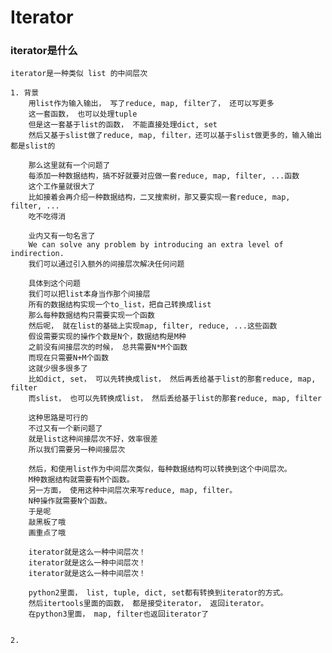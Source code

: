 # Iterator

### iterator是什么

    iterator是一种类似 list 的中间层次
    
    1. 背景
        用list作为输入输出， 写了reduce, map, filter了， 还可以写更多
        这一套函数， 也可以处理tuple
        但是这一套基于list的函数， 不能直接处理dict, set
        然后又基于slist做了reduce, map, filter，还可以基于slist做更多的，输入输出都是slist的
        
        那么这里就有一个问题了
        每添加一种数据结构，搞不好就要对应做一套reduce, map, filter, ...函数
        这个工作量就很大了       
        比如接着会再介绍一种数据结构，二叉搜索树，那又要实现一套reduce, map, filter, ...
        吃不吃得消
        
        业内又有一句名言了
        We can solve any problem by introducing an extra level of indirection.
        我们可以通过引入额外的间接层次解决任何问题
        
        具体到这个问题
        我们可以把list本身当作那个间接层
        所有的数据结构实现一个to_list，把自己转换成list
        那么每种数据结构只需要实现一个函数       
        然后呢， 就在list的基础上实现map, filter, reduce, ...这些函数
        假设需要实现的操作个数是N个，数据结构是M种
        之前没有间接层次的时候， 总共需要N*M个函数
        而现在只需要N+M个函数
        这就少很多很多了
        比如dict, set， 可以先转换成list， 然后再丢给基于list的那套reduce, map, filter
        而slist， 也可以先转换成list， 然后丢给基于list的那套reduce, map, filter
        
        这种思路是可行的
        不过又有一个新问题了
        就是list这种间接层次不好，效率很差
        所以我们需要另一种间接层次
        
        然后，和使用list作为中间层次类似，每种数据结构可以转换到这个中间层次。
        M种数据结构就需要有M个函数。
        另一方面， 使用这种中间层次来写reduce, map, filter。
        N种操作就需要N个函数。
        于是呢
        敲黑板了哦
        画重点了哦
        
        iterator就是这么一种中间层次！
        iterator就是这么一种中间层次！
        iterator就是这么一种中间层次！
        
        python2里面， list, tuple, dict, set都有转换到iterator的方式。
        然后itertools里面的函数， 都是接受iterator， 返回iterator。
        在python3里面， map, filter也返回iterator了      
         
    
    2.
    
